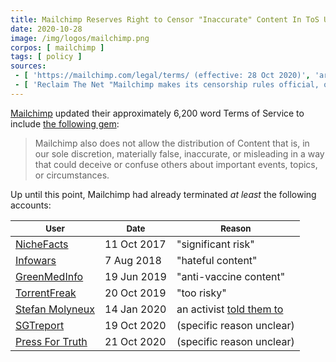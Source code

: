 ```yaml
---
title: Mailchimp Reserves Right to Censor "Inaccurate" Content In ToS Update
date: 2020-10-28
image: /img/logos/mailchimp.png
corpos: [ mailchimp ]
tags: [ policy ]
sources:
 - [ 'https://mailchimp.com/legal/terms/ (effective: 28 Oct 2020)', 'archive.is/spOEk' ]
 - [ 'Reclaim The Net "Mailchimp makes its censorship rules official, outlines right to ban users for “inaccurate” content" by Didi Rankovic (29 Oct 2020)', 'reclaimthenet.org/mailchimp-misinformation-censorship/' ]
---
```


[Mailchimp](/mailchimp/) updated their approximately 6,200 word Terms of
Service to include [the following gem](https://archive.is/spOEk#selection-2883.0-2883.230):

> Mailchimp also does not allow the distribution of Content that is, in our
> sole discretion, materially false, inaccurate, or misleading in a way that
> could deceive or confuse others about important events, topics, or
> circumstances.

Up until this point, Mailchimp had already terminated _at least_ the following
accounts:

| <small>User</small> | <small>Date</small> | <small>Reason</small>
|---|---|---|
| [NicheFacts](/e/mailchimp-bans-niche-facts/) | 11 Oct 2017 | "significant risk" |
| [Infowars](/e/mailchimp-linkedin-ban-infowars/) | 7 Aug 2018 | "hateful content" |
| [GreenMedInfo](/e/mailchimp-bans-greenmedinfo/) | 19 Jun 2019 | "anti-vaccine content" |
| [TorrentFreak](/e/mailchimp-bans-torrent-freak/) | 20 Oct 2019 | "too risky" |
| [Stefan Molyneux](/e/mailchimp-bans-stefan-molyneux/) | 14 Jan 2020 | an activist [told them to](https://archive.is/GE3n3) |
| [SGTreport](/e/mailchimp-bans-sgtreport/) | 19 Oct 2020 | (specific reason unclear) |
| [Press For Truth](/e/mailchimp-bans-press-for-truth/) | 21 Oct 2020 | (specific reason unclear) |
